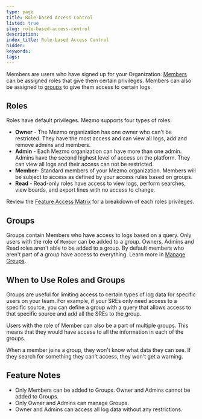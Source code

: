 ```yaml
---
type: page
title: Role-based Access Control
listed: true
slug: role-based-access-control
description: 
index_title: Role-based Access Control
hidden: 
keywords: 
tags: 
---
```



Members are users who have signed up for your Organization. [Members](https://docs.mezmo.com/docs/how-to-manage-users) can be assigned roles that give them certain privileges. Members can also be assigned to [groups](https://docs.mezmo.com/docs/groups) to give them access to certain logs.

## Roles

Roles have default privileges. Mezmo supports four types of roles:

- **Owner** - The Mezmo organization has one owner who can't be restricted. They have the most access and can view all logs, add and remove admins and members.
- **Admin** - Each Mezmo organization can have more than one admin. Admins have the second highest level of access on the platform. They can view all logs and their access can not be restricted.
- **Member**- Standard members of your Mezmo organization. Members will be subject to access as defined by your access rules based on groups.
- **Read** - Read-only roles have access to view logs, perform searches, view boards, and export lines with no access to change.

Review the [Feature Access Matrix](https://docs.mezmo.com/docs/feature-access-matrix) for a breakdown of each roles privileges.

## Groups

Groups contain Members who have access to logs based on a query. Only users with the role of `Member` can be added to a group. Owners, Admins and Read roles aren't able to be added to a group. By default members who aren't part of a group have access to everything. Learn more in [Manage Groups](https://docs.mezmo.com/docs/groups).

## When to Use Roles and Groups

Groups are useful for limiting access to certain types of log data for specific users on your team. For example, if your SREs only need access to a specific source, you can define a group with a query that allows access to that specific source and add all the SREs to the group.

Users with the role of Member can also be a part of multiple groups. This means that they would have access to all the information in each of the groups.

When a member joins a group, they won't know what data they can see. If they search for something they can't access, they won't get a warning.

## Feature Notes

- Only Members can be added to Groups. Owner and Admins cannot be added to Groups.
- Only Owner and Admins can manage Groups.
- Owner and Admins can access all log data without any restrictions.